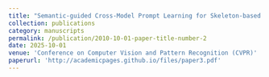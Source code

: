 ```yaml
---
title: "Semantic-guided Cross-Model Prompt Learning for Skeleton-based Zero-shot Action Recognition"
collection: publications
category: manuscripts
permalink: /publication/2010-10-01-paper-title-number-2
date: 2025-10-01
venue: 'Conference on Computer Vision and Pattern Recognition (CVPR)'
paperurl: 'http://academicpages.github.io/files/paper3.pdf'
---
```

